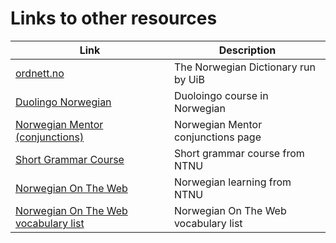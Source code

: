 # Links to other resources

| Link | Description |
| --- | --- |
| [ordnett.no](https://www.ordnett.no) | The Norwegian Dictionary run by UiB |
| [Duolingo Norwegian](https://www.duolingo.com/course/no-BO/en/Learn-Norwegian%20Bokm%C3%A5l) | Duoloingo course in Norwegian |
| [Norwegian Mentor (conjunctions)](https://norwegianmentor.com/learn-about-conjunctions-in-norwegian-part-1/) | Norwegian Mentor conjunctions page |
| [Short Grammar Course](https://www.hf.ntnu.no/now/hardcopies/ShortGrammar.pdf) | Short grammar course from NTNU |
| [Norwegian On The Web](https://www.ntnu.edu/now) | Norwegian learning from NTNU |
| [Norwegian On The Web vocabulary list](https://www.ntnu.edu/now/vocabulary/list) | Norwegian On The Web vocabulary list |


